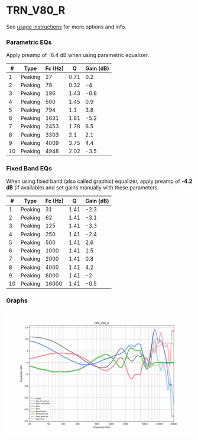 # TRN_V80_R
See [usage instructions](https://github.com/jaakkopasanen/AutoEq#usage) for more options and info.

### Parametric EQs
Apply preamp of -6.4 dB when using parametric equalizer.

|   # | Type    |   Fc (Hz) |    Q |   Gain (dB) |
|-----|---------|-----------|------|-------------|
|   1 | Peaking |        27 | 0.71 |         0.2 |
|   2 | Peaking |        78 | 0.32 |        -4   |
|   3 | Peaking |       196 | 1.43 |        -0.8 |
|   4 | Peaking |       500 | 1.45 |         0.9 |
|   5 | Peaking |       794 | 1.1  |         3.8 |
|   6 | Peaking |      1631 | 1.81 |        -5.2 |
|   7 | Peaking |      2453 | 1.78 |         6.5 |
|   8 | Peaking |      3303 | 2.1  |         2.1 |
|   9 | Peaking |      4009 | 3.75 |         4.4 |
|  10 | Peaking |      4948 | 2.02 |        -3.5 |

### Fixed Band EQs
When using fixed band (also called graphic) equalizer, apply preamp of **-4.2 dB** (if available) and set gains manually with these parameters.

|   # | Type    |   Fc (Hz) |    Q |   Gain (dB) |
|-----|---------|-----------|------|-------------|
|   1 | Peaking |        31 | 1.41 |        -2.3 |
|   2 | Peaking |        62 | 1.41 |        -3.1 |
|   3 | Peaking |       125 | 1.41 |        -3.3 |
|   4 | Peaking |       250 | 1.41 |        -2.4 |
|   5 | Peaking |       500 | 1.41 |         2.6 |
|   6 | Peaking |      1000 | 1.41 |         1.5 |
|   7 | Peaking |      2000 | 1.41 |         0.8 |
|   8 | Peaking |      4000 | 1.41 |         4.2 |
|   9 | Peaking |      8000 | 1.41 |        -2   |
|  10 | Peaking |     16000 | 1.41 |        -0.5 |

### Graphs
![](./TRN_V80_R.png)
